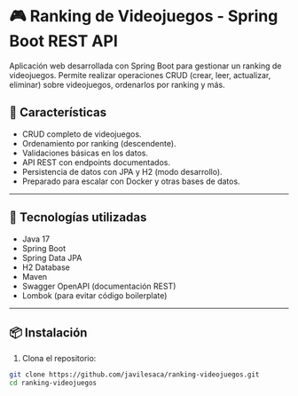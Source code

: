 # 🎮 Ranking de Videojuegos - Spring Boot REST API

Aplicación web desarrollada con Spring Boot para gestionar un ranking de videojuegos. Permite realizar operaciones CRUD (crear, leer, actualizar, eliminar) sobre videojuegos, ordenarlos por ranking y más.

## 🚀 Características

- CRUD completo de videojuegos.
- Ordenamiento por ranking (descendente).
- Validaciones básicas en los datos.
- API REST con endpoints documentados.
- Persistencia de datos con JPA y H2 (modo desarrollo).
- Preparado para escalar con Docker y otras bases de datos.

---

## 🧱 Tecnologías utilizadas

- Java 17
- Spring Boot
- Spring Data JPA
- H2 Database
- Maven
- Swagger OpenAPI (documentación REST)
- Lombok (para evitar código boilerplate)

---

## 📦 Instalación

1. Clona el repositorio:

```bash
git clone https://github.com/javilesaca/ranking-videojuegos.git
cd ranking-videojuegos
